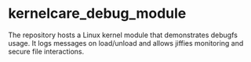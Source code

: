 # kernelcare_debug_module
The repository hosts a Linux kernel module that demonstrates debugfs usage. It logs messages on load/unload and allows jiffies monitoring and secure file interactions.
